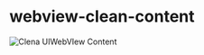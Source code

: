 # webview-clean-content

![Clena UIWebVIew Content](https://www.logisticinfotech.com/wp-content/uploads/2018/06/375-667.gif)

